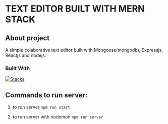# TEXT EDITOR BUILT WITH MERN STACK

## About project
A simple colaborative text editor built with Mongoose(mongodb), Expressjs, Reactjs and nodejs.


### Built With
[![Stacks](https://skills.thijs.gg/icons?i=mongodb,express,react,nodejs)](https://skills.thijs.gg)



## Commands to run server:

1. to run server
`npm run start` 

2. to run server with nodemon
`npm run server` 






